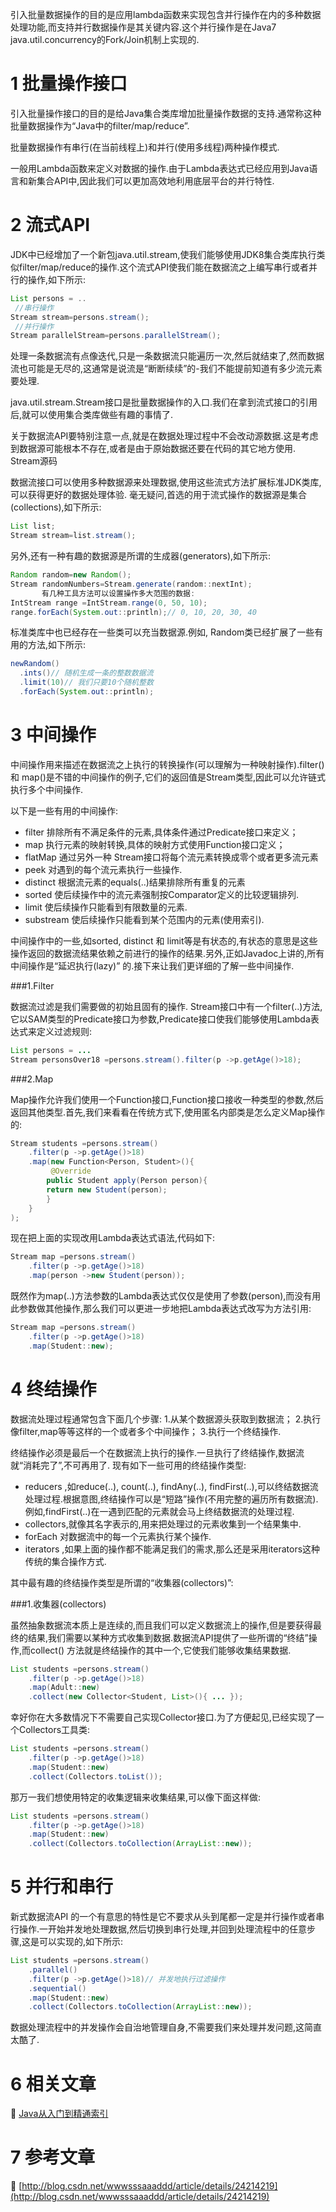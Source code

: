 <div class="jumbotron">
<p>引入批量数据操作的目的是应用lambda函数来实现包含并行操作在内的多种数据处理功能,而支持并行数据操作是其关键内容.这个并行操作是在Java7 java.util.concurrency的Fork/Join机制上实现的.</p>  
</div>


1 批量操作接口
===

引入批量操作接口的目的是给Java集合类库增加批量操作数据的支持.通常称这种批量数据操作为“Java中的filter/map/reduce”.

批量数据操作有串行(在当前线程上)和并行(使用多线程)两种操作模式.

一般用Lambda函数来定义对数据的操作.由于Lambda表达式已经应用到Java语言和新集合API中,因此我们可以更加高效地利用底层平台的并行特性.

2 流式API
===

JDK中已经增加了一个新包java.util.stream,使我们能够使用JDK8集合类库执行类似filter/map/reduce的操作.这个流式API使我们能在数据流之上编写串行或者并行的操作,如下所示:

```java
List persons = ..
 //串行操作
Stream stream=persons.stream();
 //并行操作
Stream parallelStream=persons.parallelStream();
```

处理一条数据流有点像迭代,只是一条数据流只能遍历一次,然后就结束了,然而数据流也可能是无尽的,这通常是说流是“断断续续”的-我们不能提前知道有多少流元素要处理.

java.util.stream.Stream接口是批量数据操作的入口.我们在拿到流式接口的引用后,就可以使用集合类库做些有趣的事情了.

关于数据流API要特别注意一点,就是在数据处理过程中不会改动源数据.这是考虑到数据源可能根本不存在,或者是由于原始数据还要在代码的其它地方使用.
Stream源码

数据流接口可以使用多种数据源来处理数据,使用这些流式方法扩展标准JDK类库,可以获得更好的数据处理体验.
毫无疑问,首选的用于流式操作的数据源是集合(collections),如下所示:

```java
List list;
Stream stream=list.stream();
```

另外,还有一种有趣的数据源是所谓的生成器(generators),如下所示:

```java
Random random=new Random();
Stream randomNumbers=Stream.generate(random::nextInt);
       有几种工具方法可以设置操作多大范围的数据:
IntStream range =IntStream.range(0, 50, 10);
range.forEach(System.out::println);// 0, 10, 20, 30, 40
```


标准类库中也已经存在一些类可以充当数据源.例如, Random类已经扩展了一些有用的方法,如下所示:

```java
newRandom()
  .ints()// 随机生成一条的整数数据流
  .limit(10)// 我们只要10个随机整数
  .forEach(System.out::println);
```

3 中间操作
===


中间操作用来描述在数据流之上执行的转换操作(可以理解为一种映射操作).filter() 和 map()是不错的中间操作的例子,它们的返回值是Stream类型,因此可以允许链式执行多个中间操作.

以下是一些有用的中间操作:

* filter 排除所有不满足条件的元素,具体条件通过Predicate接口来定义；
* map 执行元素的映射转换,具体的映射方式使用Function接口定义；
* flatMap 通过另外一种 Stream接口将每个流元素转换成零个或者更多流元素
* peek  对遇到的每个流元素执行一些操作.
* distinct 根据流元素的equals(..)结果排除所有重复的元素
* sorted 使后续操作中的流元素强制按Comparator定义的比较逻辑排列.
* limit 使后续操作只能看到有限数量的元素.
* substream 使后续操作只能看到某个范围内的元素(使用索引).

中间操作中的一些,如sorted, distinct 和 limit等是有状态的,有状态的意思是这些操作返回的数据流结果依赖之前进行的操作的结果.另外,正如Javadoc上讲的,所有中间操作是“延迟执行(lazy)”
的.接下来让我们更详细的了解一些中间操作.


###1.Filter

数据流过滤是我们需要做的初始且固有的操作. Stream接口中有一个filter(..)方法,它以SAM类型的Predicate接口为参数,Predicate接口使我们能够使用Lambda表达式来定义过滤规则:

```java
List persons = ...
Stream personsOver18 =persons.stream().filter(p ->p.getAge()>18);
```


###2.Map

Map操作允许我们使用一个Function接口,Function接口接收一种类型的参数,然后返回其他类型.首先,我们来看看在传统方式下,使用匿名内部类是怎么定义Map操作的:

```java
Stream students =persons.stream()
    .filter(p ->p.getAge()>18)
    .map(new Function<Person, Student>(){
         @Override
        public Student apply(Person person){
        return new Student(person);
        }
    }
);
```

现在把上面的实现改用Lambda表达式语法,代码如下:

```java
Stream map =persons.stream()
    .filter(p ->p.getAge()>18)
    .map(person ->new Student(person));
```

既然作为map(..)方法参数的Lambda表达式仅仅是使用了参数(person),而没有用此参数做其他操作,那么我们可以更进一步地把Lambda表达式改写为方法引用:

```java
Stream map =persons.stream()
    .filter(p ->p.getAge()>18)
    .map(Student::new);
```

4 终结操作
===

数据流处理过程通常包含下面几个步骤:
1.从某个数据源头获取到数据流；
2.执行像filter,map等等这样的一个或者多个中间操作；
3.执行一个终结操作.

终结操作必须是最后一个在数据流上执行的操作.一旦执行了终结操作,数据流就“消耗完了”,不可再用了.
现有如下一些可用的终结操作类型:


* reducers ,如reduce(..), count(..), findAny(..),  findFirst(..),可以终结数据流处理过程.根据意图,终结操作可以是“短路”操作(不用完整的遍历所有数据流).例如,findFirst(..)在一遇到匹配的元素就会马上终结数据流的处理过程.
* collectors,就像其名字表示的,用来把处理过的元素收集到一个结果集中.
* forEach 对数据流中的每一个元素执行某个操作.
* iterators ,如果上面的操作都不能满足我们的需求,那么还是采用iterators这种传统的集合操作方式.


其中最有趣的终结操作类型是所谓的“收集器(collectors)”:

###1.收集器(collectors)

虽然抽象数据流本质上是连续的,而且我们可以定义数据流上的操作,但是要获得最终的结果,我们需要以某种方式收集到数据.数据流API提供了一些所谓的“终结”操作,而collect() 方法就是终结操作的其中一个,它使我们能够收集结果数据.

```java
List students =persons.stream()
    .filter(p ->p.getAge()>18)
    .map(Adult::new)
    .collect(new Collector<Student, List>(){ ... });
```

幸好你在大多数情况下不需要自己实现Collector接口.为了方便起见,已经实现了一个Collectors工具类:

```java
List students =persons.stream()
    .filter(p ->p.getAge()>18)
    .map(Student::new)
    .collect(Collectors.toList());
```

那万一我们想使用特定的收集逻辑来收集结果,可以像下面这样做:
```java
List students =persons.stream()
    .filter(p ->p.getAge()>18)
    .map(Student::new)
    .collect(Collectors.toCollection(ArrayList::new));
```

5 并行和串行
===

新式数据流API 的一个有意思的特性是它不要求从头到尾都一定是并行操作或者串行操作.一开始并发地处理数据,然后切换到串行处理,并回到处理流程中的任意步骤,这是可以实现的,如下所示:

```java
List students =persons.stream()
    .parallel()
    .filter(p ->p.getAge()>18)// 并发地执行过滤操作
    .sequential()
    .map(Student::new)
    .collect(Collectors.toCollection(ArrayList::new));
```

数据处理流程中的并发操作会自治地管理自身,不需要我们来处理并发问题,这简直太酷了.


6 相关文章
===

📖 [Java从入门到精通索引](http://localhost/article/java/index.html)



7 参考文章
===

📖 [http://blog.csdn.net/wwwsssaaaddd/article/details/24214219](http://blog.csdn.net/wwwsssaaaddd/article/details/24214219)
